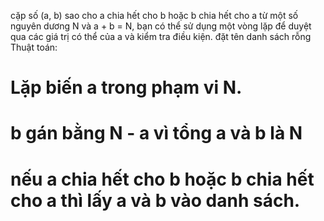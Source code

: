 cặp số (a, b) sao cho a chia hết cho b hoặc b chia hết cho a từ một số nguyên dương N và a + b = N, bạn có thể sử dụng một vòng lặp để duyệt qua các giá trị có thể của a và kiểm tra điều kiện.  đặt tên danh sách rỗng
Thuật toán:
# Lặp biến a trong phạm vi N.
# b gán bằng N - a vì tổng a và b là N
# nếu a chia hết cho b hoặc b chia hết cho a thì lấy a và b vào danh sách.